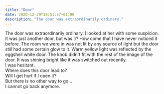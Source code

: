 ```yaml
---
title: "Door"
date: 2020-12-29T18:51:57+01:00
description: "The door was extraordinarily ordinary."
---
```


The door was extraordinarily ordinary. I looked at her with some suspicion. It was just another door, but was it? How come that I have never noticed it before. The room we were in was not lit by any source of light but the door still had some certain glow to it. Warm yellow light was reflected by the eggshell white door. The knob didn't fit with the rest of the image of the door. It was shining bright like it was switched out recently.\
I was hesitant.\
Where does this door lead to?\
Will I get hurt if I open it?\
But there is no other way to go...\
I cannot go back anymore.